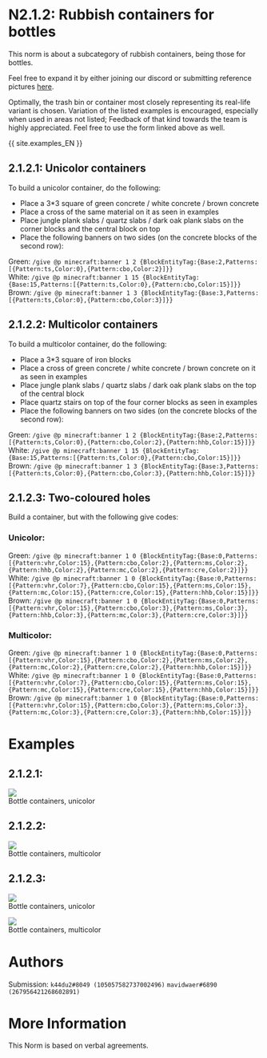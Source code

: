 # N2.1.2: Rubbish containers for bottles

This norm is about a subcategory of rubbish containers, being those for bottles.

Feel free to expand it by either joining our discord or submitting reference pictures [here](https://forms.gle/VRu9awQBVcZ7RTT89).

Optimally, the trash bin or container most closely representing its real-life variant is chosen. Variation of the listed examples is encouraged, especially when used in areas not listed; Feedback of that kind towards the team is highly appreciated. Feel free to use the form linked above as well.

{{ site.examples_EN }}

## 2.1.2.1: Unicolor containers

To build a unicolor container, do the following:
* Place a 3*3 square of green concrete / white concrete / brown concrete
* Place a cross of the same material on it as seen in examples
* Place jungle plank slabs / quartz slabs / dark oak plank slabs on the corner blocks and the central block on top
* Place the following banners on two sides (on the concrete blocks of the second row):

Green:
```/give @p minecraft:banner 1 2 {BlockEntityTag:{Base:2,Patterns:[{Pattern:ts,Color:0},{Pattern:cbo,Color:2}]}}```    
White:
```/give @p minecraft:banner 1 15 {BlockEntityTag:{Base:15,Patterns:[{Pattern:ts,Color:0},{Pattern:cbo,Color:15}]}}```    
Brown:
```/give @p minecraft:banner 1 3 {BlockEntityTag:{Base:3,Patterns:[{Pattern:ts,Color:0},{Pattern:cbo,Color:3}]}}```    

## 2.1.2.2: Multicolor containers

To build a multicolor container, do the following:
* Place a 3*3 square of iron blocks
* Place a cross of green concrete / white concrete / brown concrete on it as seen in examples
* Place jungle plank slabs / quartz slabs / dark oak plank slabs on the top of the central block
* Place quartz stairs on top of the four corner blocks as seen in examples
* Place the following banners on two sides (on the concrete blocks of the second row):

Green:
```/give @p minecraft:banner 1 2 {BlockEntityTag:{Base:2,Patterns:[{Pattern:ts,Color:0},{Pattern:cbo,Color:2},{Pattern:hhb,Color:15}]}}```    
White:
```/give @p minecraft:banner 1 15 {BlockEntityTag:{Base:15,Patterns:[{Pattern:ts,Color:0},{Pattern:cbo,Color:15}]}}```    
Brown:
```/give @p minecraft:banner 1 3 {BlockEntityTag:{Base:3,Patterns:[{Pattern:ts,Color:0},{Pattern:cbo,Color:3},{Pattern:hhb,Color:15}]}}```    

## 2.1.2.3: Two-coloured holes

Build a container, but with the following give codes:

### Unicolor:
Green:
```/give @p minecraft:banner 1 0 {BlockEntityTag:{Base:0,Patterns:[{Pattern:vhr,Color:15},{Pattern:cbo,Color:2},{Pattern:ms,Color:2},{Pattern:hhb,Color:2},{Pattern:mc,Color:2},{Pattern:cre,Color:2}]}}```    
White:
```/give @p minecraft:banner 1 0 {BlockEntityTag:{Base:0,Patterns:[{Pattern:vhr,Color:7},{Pattern:cbo,Color:15},{Pattern:ms,Color:15},{Pattern:mc,Color:15},{Pattern:cre,Color:15},{Pattern:hhb,Color:15}]}}```    
Brown:
```/give @p minecraft:banner 1 0 {BlockEntityTag:{Base:0,Patterns:[{Pattern:vhr,Color:15},{Pattern:cbo,Color:3},{Pattern:ms,Color:3},{Pattern:hhb,Color:3},{Pattern:mc,Color:3},{Pattern:cre,Color:3}]}}```    

### Multicolor:
Green:
```/give @p minecraft:banner 1 0 {BlockEntityTag:{Base:0,Patterns:[{Pattern:vhr,Color:15},{Pattern:cbo,Color:2},{Pattern:ms,Color:2},{Pattern:mc,Color:2},{Pattern:cre,Color:2},{Pattern:hhb,Color:15}]}}```    
White:
```/give @p minecraft:banner 1 0 {BlockEntityTag:{Base:0,Patterns:[{Pattern:vhr,Color:7},{Pattern:cbo,Color:15},{Pattern:ms,Color:15},{Pattern:mc,Color:15},{Pattern:cre,Color:15},{Pattern:hhb,Color:15}]}}```    
Brown:
```/give @p minecraft:banner 1 0 {BlockEntityTag:{Base:0,Patterns:[{Pattern:vhr,Color:15},{Pattern:cbo,Color:3},{Pattern:ms,Color:3},{Pattern:mc,Color:3},{Pattern:cre,Color:3},{Pattern:hhb,Color:15}]}}```    


# Examples


## 2.1.2.1:
![](https://cdn.discordapp.com/attachments/708274594414592031/718924648770830607/2020-06-07_20.37.04.png)  
Bottle containers, unicolor

## 2.1.2.2:
![](https://cdn.discordapp.com/attachments/708274594414592031/718924652155764736/2020-06-07_20.37.11.png)  
Bottle containers, multicolor

## 2.1.2.3:
![](https://cdn.discordapp.com/attachments/708274594414592031/718928197294489600/2020-06-07_20.51.56.png)  
Bottle containers, unicolor

![](https://cdn.discordapp.com/attachments/708274594414592031/718928205792280636/2020-06-07_20.52.02.png)  
Bottle containers, multicolor

# Authors

Submission: `k44du2#8049 (105057582737002496)` `mavidwaer#6890 (267956421268602891)`

# More Information

This Norm is based on verbal agreements.
